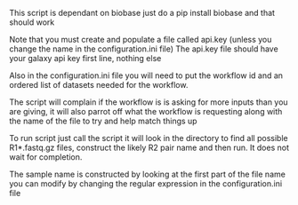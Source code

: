 This script is dependant on biobase just do a pip install biobase and that should work

Note that you must create and populate a file called api.key (unless you change the name in the configuration.ini file) The api.key file should have your galaxy api key first line, nothing else

Also in the configuration.ini file you will need to put the workflow id and an ordered list of datasets needed for the workflow.

The script will complain if the workflow is is asking for more inputs than you are giving, it will also parrot off what the workflow is requesting along with the name of the file to try and help match things up

To run script just call the script it will look in the directory to find all possible R1*.fastq.gz files, construct the likely R2 pair name and then run. It does not wait for completion.

The sample name is constructed by looking at the first part of the file name you can modify by changing the regular expression in the configuration.ini file

